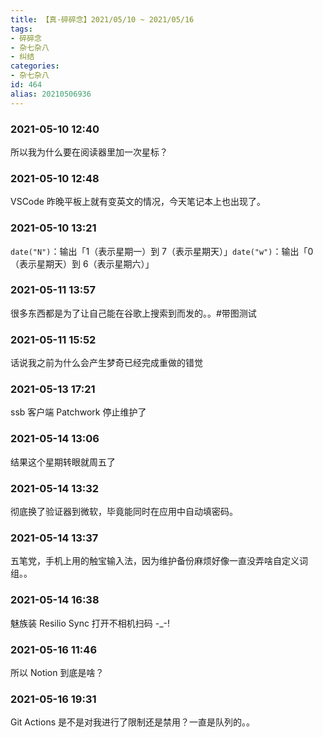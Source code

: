 ```yaml
---
title: 【真·碎碎念】2021/05/10 ~ 2021/05/16
tags:
- 碎碎念
- 杂七杂八
- 纠结
categories:
- 杂七杂八
id: 464
alias: 20210506936
---
```


### 2021-05-10 12:40
所以我为什么要在阅读器里加一次星标？

<!--more-->

### 2021-05-10 12:48
VSCode 昨晚平板上就有变英文的情况，今天笔记本上也出现了。

### 2021-05-10 13:21
`date("N")`：输出「1（表示星期一）到 7（表示星期天）」`date("w")`：输出「0（表示星期天）到 6（表示星期六）」

### 2021-05-11 13:57
很多东西都是为了让自己能在谷歌上搜索到而发的。。#带图测试

### 2021-05-11 15:52
话说我之前为什么会产生梦奇已经完成重做的错觉

### 2021-05-13 17:21
ssb 客户端 Patchwork 停止维护了

### 2021-05-14 13:06
结果这个星期转眼就周五了

### 2021-05-14 13:32
彻底换了验证器到微软，毕竟能同时在应用中自动填密码。

### 2021-05-14 13:37
五笔党，手机上用的触宝输入法，因为维护备份麻烦好像一直没弄啥自定义词组。。

### 2021-05-14 16:38
魅族装 Resilio Sync 打开不相机扫码 -_-!

### 2021-05-16 11:46
所以 Notion 到底是啥？

### 2021-05-16 19:31
Git Actions 是不是对我进行了限制还是禁用？一直是队列的。。
